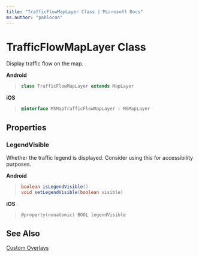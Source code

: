 ```yaml
---
title: "TrafficFlowMapLayer Class | Microsoft Docs"
ms.author: "pablocan"
---
```


# TrafficFlowMapLayer Class

Display traffic flow on the map.

**Android**

>```java
> class TrafficFlowMapLayer extends MapLayer
>```

**iOS**

>```objectivec
> @interface MSMapTrafficFlowMapLayer : MSMapLayer
>```

## Properties

### LegendVisible

Whether the traffic legend is displayed. Consider using this for accessibility purposes.

**Android**

>```java
> boolean isLegendVisible()
> void setLegendVisible(boolean visible)
>```

**iOS**

>```objectivec
> @property(nonatomic) BOOL legendVisible
>```

## See Also

[Custom Overlays](../map-control-concepts/tile-layers.md)